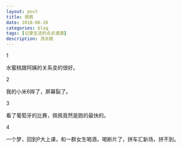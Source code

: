```yaml
---
layout: post
title: 佩佩
date: 2018-06-26
categories: blog
tags: [记录生活的点点滴滴]
description: 流水账
---
```


1 

水蜜桃跟阿姨的关系变的很好。

2

我的小米6摔了，屏幕裂了。

3

看了葡萄牙的比赛，佩佩竟然是跑的最快的。

4

一个梦，回到P大上课，和一群女生喝酒，喝断片了，拼车汇新场，拼不到。







